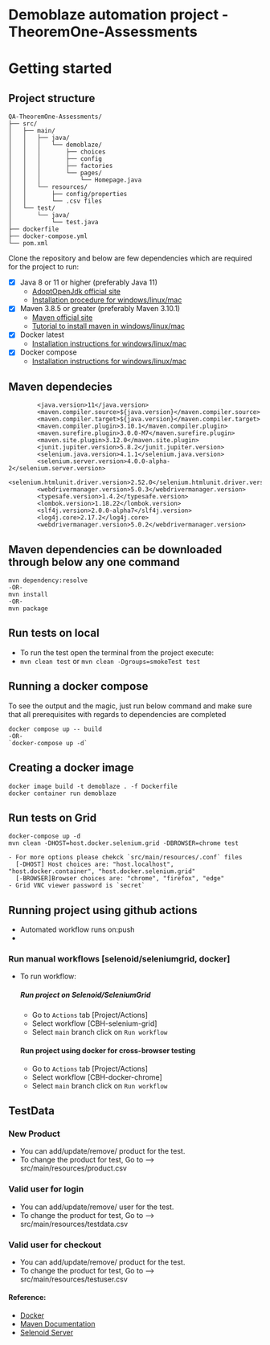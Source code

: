 # Demoblaze automation project - TheoremOne-Assessments
# Getting started

## Project structure
```
QA-TheoremOne-Assessments/
├── src/
│   ├── main/
│   │   ├── java/
│   │   │   └── demoblaze/
│   │   │       ├── choices
│   │   │       ├── config
│   │   │       ├── factories
│   │   │       └── pages/
│   │   │           └── Homepage.java
│   │   └── resources/
│   │       ├── config/properties
│   │       └── .csv files
│   └── test/
│       └── java/
│           └── test.java
├── dockerfile
├── docker-compose.yml
└── pom.xml
```
Clone the repository and below are few dependencies which are required for the project to run:
- [x] Java 8 or 11 or higher (preferably Java 11)
    - [AdoptOpenJdk official site](https://adoptopenjdk.net/)
    - [Installation procedure for windows/linux/mac](https://adoptopenjdk.net/installation.html)
- [x] Maven 3.8.5 or greater (preferably Maven 3.10.1)
    - [Maven official site](https://maven.apache.org/download.cgi)
    - [Tutorial to install maven in windows/linux/mac](https://maven.apache.org/install.html)
- [x] Docker latest
    - [Installation instructions for windows/linux/mac](https://docs.docker.com/engine/install/)
- [x] Docker compose
    - [Installation instructions for windows/linux/mac](https://docs.docker.com/compose/install/)
## Maven dependecies
```
        <java.version>11</java.version>
        <maven.compiler.source>${java.version}</maven.compiler.source>
        <maven.compiler.target>${java.version}</maven.compiler.target>
        <maven.compiler.plugin>3.10.1</maven.compiler.plugin>
        <maven.surefire.plugin>3.0.0-M7</maven.surefire.plugin>
        <maven.site.plugin>3.12.0</maven.site.plugin>
        <junit.jupiter.version>5.8.2</junit.jupiter.version>
        <selenium.java.version>4.1.1</selenium.java.version>
        <selenium.server.version>4.0.0-alpha-2</selenium.server.version>
        <selenium.htmlunit.driver.version>2.52.0</selenium.htmlunit.driver.version>
        <webdrivermanager.version>5.0.3</webdrivermanager.version>
        <typesafe.version>1.4.2</typesafe.version>
        <lombok.version>1.18.22</lombok.version>
        <slf4j.version>2.0.0-alpha7</slf4j.version>
        <log4j.core>2.17.2</log4j.core>
        <webdrivermanager.version>5.0.2</webdrivermanager.version>
```
## Maven dependencies can be downloaded through below any one command
```
mvn dependency:resolve
-OR-
mvn install
-OR-
mvn package
```
## Run tests on local
- To run the test open the terminal from the project execute:
- `mvn clean test` or `mvn clean -Dgroups=smokeTest test`

## Running a docker compose
To see the output and the magic, just run below command and make sure that all prerequisites with regards to dependencies are completed
```
docker compose up -- build
-OR-
`docker-compose up -d`
```

## Creating a docker image
```
docker image build -t demoblaze . -f Dockerfile
docker container run demoblaze
```
## Run tests on Grid
```
docker-compose up -d
mvn clean -DHOST=host.docker.selenium.grid -DBROWSER=chrome test

- For more options please chekck `src/main/resources/.conf` files 
  [-DHOST] Host choices are: "host.localhost", "host.docker.container", "host.docker.selenium.grid"
  [-BROWSER]Browser choices are: "chrome", "firefox", "edge"
- Grid VNC viewer password is `secret`
```
## Running project using github actions
- Automated workflow runs on:push 
- 
### Run manual workflows [selenoid/seleniumgrid, docker]
- To run workflow:
  ##### Run project on Selenoid/SeleniumGrid
    - Go to `Actions` tab [Project/Actions]
    - Select workflow [CBH-selenium-grid]
    - Select `main` branch click on `Run workflow`

  #### Run project using docker for cross-browser testing
    - Go to `Actions` tab [Project/Actions]
    - Select workflow [CBH-docker-chrome]
    - Select `main` branch click on `Run workflow`

## TestData
  ### New Product
  - You can add/update/remove/ product for the test.
  - To change the product for test, Go to --> src/main/resources/product.csv

  ### Valid user for login
  - You can add/update/remove/ user for the test.
  - To change the product for test, Go to --> src/main/resources/testdata.csv

  ### Valid user for checkout
  - You can add/update/remove/ product for the test.
  - To change the product for test, Go to --> src/main/resources/testuser.csv

#### Reference:
- [Docker](https://docs.docker.com/)
- [Maven Documentation](https://maven.apache.org/guides/getting-started/)
- [Selenoid Server](https://github.com/marketplace/actions/starting-selenoid-server-aerokube-selenoid-within-actions)
